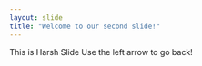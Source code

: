 ```yaml
---
layout: slide
title: "Welcome to our second slide!"
---
```

This is Harsh Slide
Use the left arrow to go back!